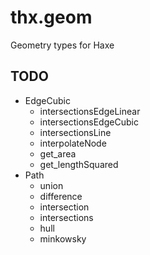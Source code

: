 thx.geom
========

Geometry types for Haxe

TODO
--------

  * EdgeCubic
    * intersectionsEdgeLinear
    * intersectionsEdgeCubic
    * intersectionsLine
    * interpolateNode
    * get_area
    * get_lengthSquared
  * Path
    * union
    * difference
    * intersection
    * intersections
    * hull
    * minkowsky